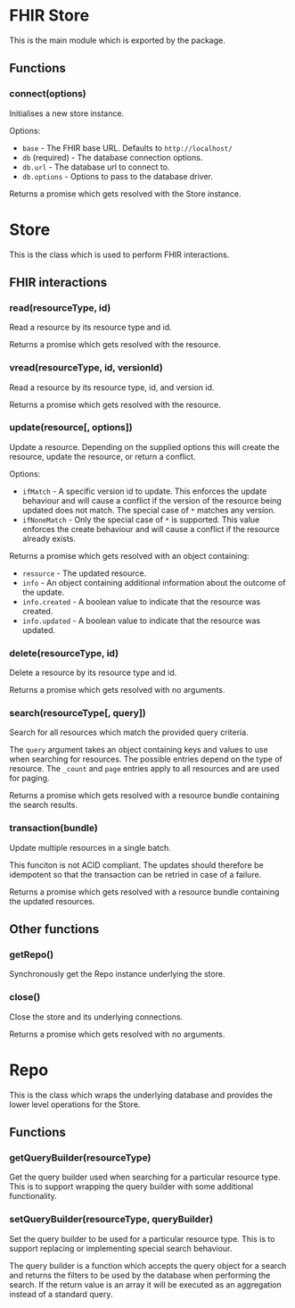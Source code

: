 # FHIR Store

This is the main module which is exported by the package.

## Functions

### connect(options)

Initialises a new store instance.

Options:

* `base` - The FHIR base URL. Defaults to `http://localhost/`
* `db` (required) - The database connection options.
* `db.url` - The database url to connect to.
* `db.options` - Options to pass to the database driver.

Returns a promise which gets resolved with the Store instance.

# Store

This is the class which is used to perform FHIR interactions.

## FHIR interactions

### read(resourceType, id)

Read a resource by its resource type and id.

Returns a promise which gets resolved with the resource.

### vread(resourceType, id, versionId)

Read a resource by its resource type, id, and version id.

Returns a promise which gets resolved with the resource.

### update(resource[, options])

Update a resource. Depending on the supplied options this will create the resource, update the resource, or return a conflict.

Options:

* `ifMatch` - A specific version id to update. This enforces the update behaviour and will cause a conflict if the version of the resource being updated does not match. The special case of `*` matches any version.
* `ifNoneMatch` - Only the special case of `*` is supported. This value enforces the create behaviour and will cause a conflict if the resource already exists.

Returns a promise which gets resolved with an object containing:

* `resource` - The updated resource.
* `info` - An object containing additional information about the outcome of the update.
* `info.created` - A boolean value to indicate that the resource was created.
* `info.updated` - A boolean value to indicate that the resource was updated.

### delete(resourceType, id)

Delete a resource by its resource type and id.

Returns a promise which gets resolved with no arguments.

### search(resourceType[, query])

Search for all resources which match the provided query criteria.

The `query` argument takes an object containing keys and values to use when searching for resources. The possible
entries depend on the type of resource. The `_count` and `page` entries apply to all resources and are used for paging.

Returns a promise which gets resolved with a resource bundle containing the search results.

### transaction(bundle)

Update multiple resources in a single batch.

This funciton is not ACID compliant. The updates should therefore be idempotent so that the transaction can be retried in case of a failure.

Returns a promise which gets resolved with a resource bundle containing the updated resources.

## Other functions

### getRepo()

Synchronously get the Repo instance underlying the store.

### close()

Close the store and its underlying connections.

Returns a promise which gets resolved with no arguments.

# Repo

This is the class which wraps the underlying database and provides the lower level operations for the Store.

## Functions

### getQueryBuilder(resourceType)

Get the query builder used when searching for a particular resource type. This is to support wrapping the query builder with some additional functionality.

### setQueryBuilder(resourceType, queryBuilder)

Set the query builder to be used for a particular resource type. This is to support replacing or implementing special search behaviour.

The query builder is a function which accepts the query object for a search and returns the filters to be used by the database when performing the search. If the return value is an array it will be executed as an aggregation instead of a standard query.
